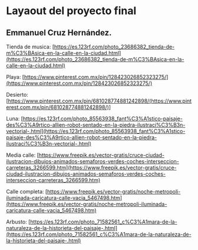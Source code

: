 # Layaout del proyecto final
## Emmanuel Cruz Hernández.

Tienda de musica: [https://es.123rf.com/photo_23686382_tienda-de-m%C3%BAsica-en-la-calle-en-la-ciudad.html](https://es.123rf.com/photo_23686382_tienda-de-m%C3%BAsica-en-la-calle-en-la-ciudad.html)

Playa: [https://www.pinterest.com.mx/pin/128423026852323275/](https://www.pinterest.com.mx/pin/128423026852323275/)

Desierto: [https://www.pinterest.com.mx/pin/681028774881242898/(https://www.pinterest.com.mx/pin/681028774881242898/)]

Luna: [https://es.123rf.com/photo_85563938_fant%C3%A1stico-paisaje-des%C3%A9rtico-allien-robot-sentado-en-la-piedra-ilustraci%C3%B3n-vectorial-.html](https://es.123rf.com/photo_85563938_fant%C3%A1stico-paisaje-des%C3%A9rtico-allien-robot-sentado-en-la-piedra-ilustraci%C3%B3n-vectorial-.html)

Media calle: [https://www.freepik.es/vector-gratis/cruce-ciudad-ilustracion-dibujos-animados-semaforos-verdes-coches-interseccion-carreteras_3266599.htm](https://www.freepik.es/vector-gratis/cruce-ciudad-ilustracion-dibujos-animados-semaforos-verdes-coches-interseccion-carreteras_3266599.htm)

Calle completa: [https://www.freepik.es/vector-gratis/noche-metropoli-iluminada-caricatura-calle-vacia_5467498.htm](https://www.freepik.es/vector-gratis/noche-metropoli-iluminada-caricatura-calle-vacia_5467498.htm)

Arbusto: [https://es.123rf.com/photo_71582561_c%C3%A1mara-de-la-naturaleza-de-la-historieta-del-paisaje-.html](https://es.123rf.com/photo_71582561_c%C3%A1mara-de-la-naturaleza-de-la-historieta-del-paisaje-.html)